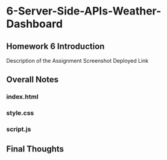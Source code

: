 # 6-Server-Side-APIs-Weather-Dashboard

## Homework 6 Introduction

Description of the Assignment
Screenshot
Deployed Link


## Overall Notes


### index.html


### style.css



### script.js



## Final Thoughts



